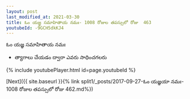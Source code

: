 ```yaml
---
layout: post
last_modified_at: 2021-03-30
title: ఓం యజ్ఞ సమాహితాయ నమః- 1008 రోజుల తపస్సులో రోజు  463
youtubeId: -9GCH5dkKJ4
---
```

 
 
 ఓం యజ్ఞ సమాహితాయ నమః  
 
 -  త్యాగాలు చేయడం ద్వారా ఎవరు సాధించగలరు 
 
  
 
  
 
 
 
 
 
 


{% include youtubePlayer.html id=page.youtubeId %}
 
[Next]({{ site.baseurl }}{% link  split1/_posts/2017-09-27-ఓం యజ్ఞయా నమః- 1008 రోజుల తపస్సులో రోజు  462.md%})
 
